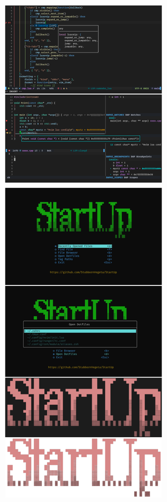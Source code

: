 ![](./nvim-lua.png)
![](./nvim-debug.png)

![](./StartUp.jpg)
![](./dotfiles.jpg)
![](./startuplogo.png)
![](./startuplogo-removebg.png)
